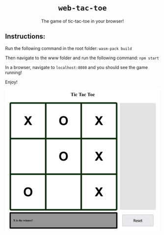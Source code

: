 <div align="center">
  <h1><code>web-tac-toe</code></h1>
  <p>The game of tic-tac-toe in your browser!</p>
</div>

## Instructions:

Run the following command in the root folder:
`wasm-pack build`

Then navigate to the www folder and run the following command:
`npm start`

In a browser, navigate to `localhost:8080` and you should see the game running!

Enjoy!

![web-tac-toe](https://github.com/itsderek/web-tac-toe/blob/master/screenshots/web-tac-toe.PNG)
